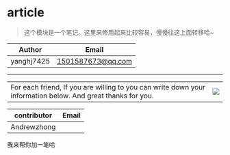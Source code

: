# article
> 这个模块是一个笔记。这里来修用起来比较容易，慢慢往这上面转移哈~

| Author| Email |
| ------| ------|
|yanghj7425|1501587673@qq.com|
---

|||
|----|---|
|For each friend, If you are willing to you can write down your information below. And great thanks for you.| ![][foryou] |





| contributor| Email|
|---------| -------- |
|Andrewzhong| |



我来帮你加一笔哈


[foryou]:https://github.com/guodongxiaren/ImageCache/raw/master/Logo/foryou.gif